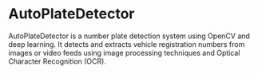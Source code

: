 # AutoPlateDetector
AutoPlateDetector is a number plate detection system using OpenCV and deep learning. It detects and extracts vehicle registration numbers from images or video feeds using image processing techniques and Optical Character Recognition (OCR).
